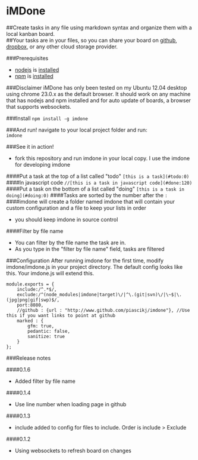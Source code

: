 iMDone
==========
##Create tasks in any file using markdown syntax and organize them with a local kanban board.  
##Your tasks are in your files, so you can share your board on [github](http://www.github.com), [dropbox](http://www.dropbox.com), or any other cloud storage provider.

###Prerequisites 
- [nodejs](http://nodejs.org/) is [installed](https://github.com/joyent/node/wiki/Installing-Node.js-via-package-manager)
- [npm](https://npmjs.org/) is [installed](https://github.com/joyent/node/wiki/Installing-Node.js-via-package-manager)


###Disclaimer
iMDone has only been tested on my Ubuntu 12.04 desktop using chrome 23.0.x as the default browser.  It should work on any machine that has nodejs and npm installed and for auto update of boards, a browser that supports websockets.

###Install
   `npm install -g imdone`

###And run!
navigate to your local project folder and run:  
   `imdone`

###See it in action!
- fork this repository and run imdone in your local copy.  I use the imdone for developing imdone

####Put a task at the top of a list called "todo"
   `[this is a task](#todo:0)`
####In javascript code
   `//[this is a task in javascript code](#done:120)`
####Put a task on the bottom of a list called "doing"
   `[this is a task in doing](#doing:0)` 
####Tasks are sorted by the number after the `:`
####imdone will create a folder named imdone that will contain your custom configuration and a file to keep your lists in order
- you should keep imdone in source control

####Filter by file name
- You can filter by the file name the task are in.  
- As you type in the "filter by file name" field, tasks are filtered

###Configuration
After running imdone for the first time, modify imdone/imdone.js in your project directory.  The default config looks like this.  Your imdone.js will extend this.

	module.exports = {
		include:/^.*$/,
		exclude:/^(node_modules|imdone|target)\/|^\.(git|svn)\/|\~$|\.(jpg|png|gif|swp)$/,
		port:8080,
		//github : {url : "http://www.github.com/piascikj/imdone"}, //Use this if you want links to point at github
		marked : {
			gfm: true,
			pedantic: false,
			sanitize: true
		}
	};

###Release notes

####0.1.6
- Added filter by file name

####0.1.4
- Use line number when loading page in github

####0.1.3
- include added to config for files to include.  Order is include > Exclude

####0.1.2
- Using websockets to refresh board on changes

